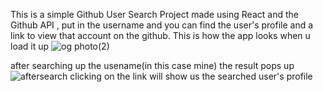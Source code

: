 This is a simple Github User Search Project made using React and the Github API , put in the username and you can find the user's profile and a link to view that account on the github.
This is how the app looks when u load it up 
![og photo(2)](https://github.com/a-mix1/GitSearch/assets/127145709/c4bd6d6d-3af8-4e57-bb32-6f9d454a17f6)

after searching up the usename(in this case mine)
the result pops up
![aftersearch](https://github.com/a-mix1/GitSearch/assets/127145709/201c7b79-3029-41b6-a36c-68d0a192bef4)
clicking on the link 
will show us the searched user's profile
